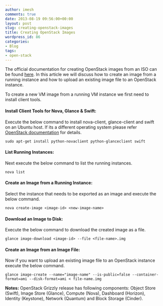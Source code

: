 ```yaml
---
author: imesh
comments: true
date: 2013-08-19 09:56:00+00:00
layout: post
slug: creating-openstack-images
title: Creating OpenStack Images
wordpress_id: 86
categories:
- Blog
tags:
- open-stack
---
```


The official documentation for creating OpenStack images from an ISO can be found [here](http://docs.openstack.org/image-guide/content/ch_creating_images_manually.html). In this article we will discuss how to create an image from a running instance and how to upload an existing image file to an OpenStack instance.

To create a new VM image from a running VM instance we first need to install client tools.



#### Install Client Tools for Nova, Glance & Swift:




Execute the below command to install nova-client, glance-client and swift on an Ubuntu host. If its a different operating system please refer [OpenStack documentation](http://docs.openstack.org/user-guide/content/install_clients.html) for details.


```` sudo apt-get install python-novaclient python-glanceclient swift ````



#### List Running Instances:




Next execute the below command to list the running instances.


```` nova list ````



#### Create an Image from a Running Instance:




Select the instance that needs to be exported as an image and execute the below command.


```` nova create-image <image-id> <new-image-name> ````



#### Download an Image to Disk:




Execute the below command to download the created image as a file.


```` glance image-download <image-id> --file <file-name>.img ````



#### Create an Image from an Image File:




Now if you want to upload an existing image file to an OpenStack instance execute the below command.


```` glance image-create --name="image-name" --is-public=false --container-format=ami --disk-format=ami < file-name.img ````

**Notes:**
OpenStack Grizzly release has following components: Object Store (Swift), Image Store (Glance), Compute (Nova), Dashboard (Horizon), Identity (Keystone), Network (Quantum) and Block Storage (Cinder).

 
